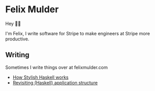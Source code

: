 # Felix Mulder
Hey 👋🏻

I'm Felix, I write software for Stripe to make engineers at Stripe more productive.

## Writing
Sometimes I write things over at felixmulder.com

- [How Stylish Haskell works](https://felixmulder.com/writing/2020/08/20/How-Stylish-Haskell-works.html)
- [Revisiting (Haskell) application structure](https://felixmulder.com/writing/2020/08/08/Revisiting-application-structure.html)

